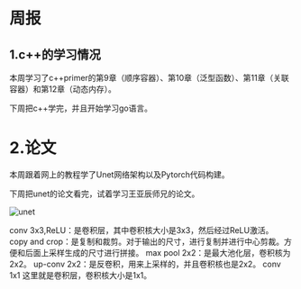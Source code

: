 # 周报  

## 1.c++的学习情况  

本周学习了c++primer的第9章（顺序容器）、第10章（泛型函数）、第11章（关联容器）和第12章（动态内存）。

下周把c++学完，并且开始学习go语言。

# 2.论文  

本周跟着网上的教程学了Unet网络架构以及Pytorch代码构建。

下周把unet的论文看完，试着学习王亚辰师兄的论文。

![unet]([2025/6.25/unet.png](https://github.com/ZYJ-Group/cjh/blob/main/2025/6.25/unet.png))

conv 3x3,ReLU：是卷积层，其中卷积核大小是3x3，然后经过ReLU激活。
copy and crop：是复制和裁剪。对于输出的尺寸，进行复制并进行中心剪裁。方便和后面上采样生成的尺寸进行拼接。
max pool 2x2：是最大池化层，卷积核为2x2。
up-conv 2x2：是反卷积，用来上采样的，并且卷积核也是2x2。
conv 1x1 这里就是卷积层，卷积核大小是1x1。
